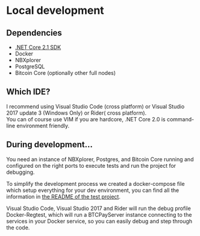 # Local development

## Dependencies

* [.NET Core 2.1 SDK](https://microsoft.com/net/core/)
* Docker
* NBXplorer
* PostgreSQL
* Bitcoin Core (optionally other full nodes)

## Which IDE?

I recommend using Visual Studio Code (cross platform) or Visual Studio 2017 update 3 (Windows Only) or Rider( cross platform).  
You can of course use VIM if you are hardcore, .NET Core 2.0 is command-line environment friendly.

## During development...

You need an instance of NBXplorer, Postgres, and Bitcoin Core running and configured on the right ports to execute tests and run the project for debugging.

To simplify the development process we created a docker-compose file which setup everything for your dev environment, you can find all the information in [the README of the test project](https://github.com/btcpayserver/btcpayserver/blob/master/BTCPayServer.Tests/README.md).

Visual Studio Code, Visual Studio 2017 and Rider will run the debug profile Docker-Regtest, which will run a BTCPayServer instance connecting to the services in your Docker service, so you can easily debug and step through the code.  
